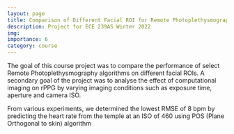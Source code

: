```yaml
---
layout: page
title: Comparison of Different Facial ROI for Remote Photoplethysmography
description: Project for ECE 239AS Winter 2022
img: 
importance: 6
category: course
---
```


The goal of this course project was to compare the performance of select Remote Photoplethysmography algorithms on different facial ROIs. A secondary goal of the project was to analyse the effect of computational imaging on rPPG by varying imaging conditions such as exposure time, aperture and camera ISO.  

From various experiments, we determined the lowest RMSE of 8 bpm by predicting the heart rate from the temple at an ISO of 460 using POS (Plane Orthogonal to skin) algorithm
